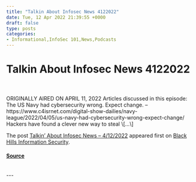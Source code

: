 ```yaml
---
title: "Talkin About Infosec News 4122022"
date: Tue, 12 Apr 2022 21:39:55 +0000
draft: false
type: posts
categories: 
- Informational,InfoSec 101,News,Podcasts
---
```

# Talkin About Infosec News 4122022

<br/>

<br/>
ORIGINALLY AIRED ON APRIL 11, 2022 Articles discussed in this episode: The US Navy had cybersecurity wrong. Expect change. – https://www.c4isrnet.com/digital-show-dailies/navy-league/2022/04/05/us-navy-had-cybersecurity-wrong-expect-change/ Hackers have found a clever new way to steal \[…\]

The post [Talkin’ About Infosec News – 4/12/2022](https://www.blackhillsinfosec.com/talkin-about-infosec-news-4-12-2022/) appeared first on [Black Hills Information Security](https://www.blackhillsinfosec.com).

#### [Source](https://www.blackhillsinfosec.com/talkin-about-infosec-news-4-12-2022/)

<br/>
---
